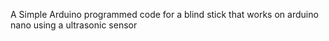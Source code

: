 A Simple Arduino programmed code for a blind stick that works on arduino nano using a ultrasonic sensor
